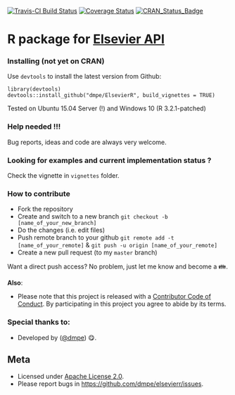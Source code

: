 [![Travis-CI Build Status](https://travis-ci.org/dmpe/ElsevieR.svg?branch=master)](https://travis-ci.org/dmpe/ElsevieR)
[![Coverage Status](https://coveralls.io/repos/dmpe/ElsevieR/badge.svg?branch=master&service=github)](https://coveralls.io/github/dmpe/ElsevieR?branch=master)
[![CRAN_Status_Badge](http://www.r-pkg.org/badges/version/ElsevieR)](http://cran.r-project.org/?package=ElsevieR)

R package for [Elsevier API](http://dev.elsevier.com/)
=======

### Installing (not yet on CRAN)

Use `devtools` to install the latest version from Github:

```
library(devtools)
devtools::install_github("dmpe/ElsevierR", build_vignettes = TRUE)
```
Tested on Ubuntu 15.04 Server (!) and Windows 10 (R 3.2.1-patched) 

### Help needed !!!

Bug reports, ideas and code are always very welcome.

### Looking for examples and current implementation status ?

Check the vignette in `vignettes` folder.

### How to contribute 

- Fork the repository
- Create and switch to a new branch `git checkout -b [name_of_your_new_branch]`
- Do the changes (i.e. edit files)
- Push remote branch to your github `git remote add -t [name_of_your_remote]` & `git push -u origin [name_of_your_remote]`
- Create a new pull request (to my `master` branch)

Want a direct push access? No problem, just let me know and become a :family:.

**Also**:
 - Please note that this project is released with a [Contributor Code of Conduct](CONDUCT.md). By participating in this project you agree to abide by its terms.

### Special thanks to:

- Developed by ([@dmpe](https://www.github.com/dmpe)) :yum:.

## Meta
- Licensed under [Apache License 2.0](https://tldrlegal.com/license/apache-license-2.0-%28apache-2.0%29).
- Please report bugs in <https://github.com/dmpe/elsevierr/issues>.
